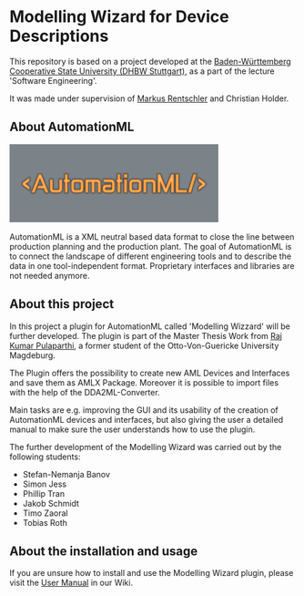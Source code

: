 # Modelling Wizard for Device Descriptions 

This repository is based on a project developed at the [Baden-Württemberg Cooperative State University (DHBW Stuttgart)](https://www.dhbw-stuttgart.de/), 
as a part of the lecture 'Software Engineering'.

It was made under supervision of [Markus Rentschler](http://wwwlehre.dhbw-stuttgart.de/~rentschler/) and Christian Holder.

## About AutomationML
![alt text](https://github.com/DekaAthlos/TINF19C-ModellingWizard/blob/master/PROJECT/Git/automationML.png "Logo AutomationML")

AutomationML is a XML neutral based data format to close the line between production planning and the production plant. The goal of AutomationML is to connect the landscape of  different engineering tools and to describe the data in one tool-independent format. Proprietary interfaces and libraries are not needed anymore. 

## About this project

In this project a plugin for AutomationML called 'Modelling Wizzard' will be further developed. The plugin is part of the Master Thesis Work from [Raj Kumar Pulaparthi](https://github.com/Rajkumarpulaparthi/ModellingWizard), a former student of the Otto-Von-Guericke University Magdeburg. 

The Plugin offers the possibility to create new AML Devices and Interfaces and save them as AMLX Package. Moreover it is possible to import files with the help of the DDA2ML-Converter.

Main tasks are e.g. improving the GUI and its usability of the creation of AutomationML devices and interfaces, but also giving the user a detailed manual to make sure the user understands how to use the plugin.

The further development of the Modelling Wizard was carried out by the following students:

  * Stefan-Nemanja Banov	
  * Simon Jess	
  * Phillip Tran	       	
  * Jakob Schmidt	      	
  * Timo Zaoral		       	
  * Tobias Roth			
  

## About the installation and usage

If you are unsure how to install and use the Modelling Wizard plugin, please visit the [User Manual](https://github.com/DekaAthlos/TINF19C-ModellingWizard/wiki/6.-User-Manual) in our Wiki.


